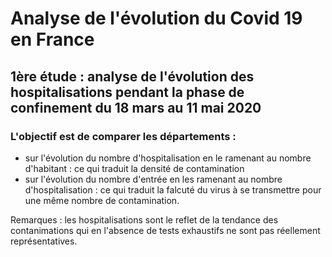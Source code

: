 # Analyse de l'évolution du Covid 19 en France

## 1ère étude : analyse de l'évolution des hospitalisations pendant la phase de confinement du 18 mars au 11 mai 2020

### L'objectif est de comparer les départements :
- sur l'évolution du nombre d'hospitalisation en le ramenant au nombre d'habitant : ce qui traduit la densité de contamination
- sur l'évolution du nombre d'entrée en les ramenant au nombre d'hospitalisation : ce qui traduit la falcuté du virus à se transmettre pour une même nombre de contamination.

Remarques : les hospitalisations sont le reflet de la tendance des contanimations qui en l'absence de tests exhaustifs ne sont pas réellement représentatives.

